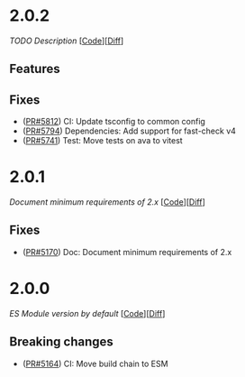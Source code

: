 # 2.0.2

_TODO Description_
[[Code](https://github.com/dubzzz/fast-check/tree/ava%2Fv2.0.2)][[Diff](https://github.com/dubzzz/fast-check/compare/ava%2Fv2.0.1...ava%2Fv2.0.2)]

## Features



## Fixes

- ([PR#5812](https://github.com/dubzzz/fast-check/pull/5812)) CI: Update tsconfig to common config
- ([PR#5794](https://github.com/dubzzz/fast-check/pull/5794)) Dependencies: Add support for fast-check v4
- ([PR#5741](https://github.com/dubzzz/fast-check/pull/5741)) Test: Move tests on ava to vitest

# 2.0.1

_Document minimum requirements of 2.x_
[[Code](https://github.com/dubzzz/fast-check/tree/ava%2Fv2.0.1)][[Diff](https://github.com/dubzzz/fast-check/compare/ava%2Fv2.0.0...ava%2Fv2.0.1)]

## Fixes

- ([PR#5170](https://github.com/dubzzz/fast-check/pull/5170)) Doc: Document minimum requirements of 2.x

# 2.0.0

_ES Module version by default_
[[Code](https://github.com/dubzzz/fast-check/tree/ava%2Fv2.0.0)][[Diff](https://github.com/dubzzz/fast-check/compare/ava%2Fv1.2.1...ava%2Fv2.0.0)]

## Breaking changes

- ([PR#5164](https://github.com/dubzzz/fast-check/pull/5164)) CI: Move build chain to ESM
